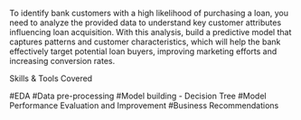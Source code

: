 To identify bank customers with a high likelihood of purchasing a loan, you need to analyze the provided data to understand key customer attributes influencing loan acquisition. With this analysis, build a predictive model that captures patterns and customer characteristics, which will help the bank effectively target potential loan buyers, improving marketing efforts and increasing conversion rates.

Skills & Tools Covered

#EDA
#Data pre-processing
#Model building - Decision Tree
#Model Performance Evaluation and Improvement
#Business Recommendations
